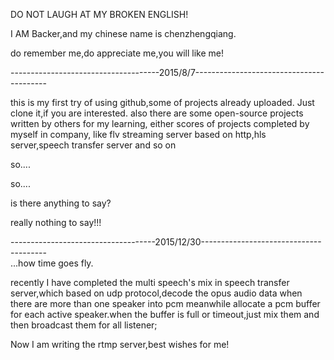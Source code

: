 DO NOT LAUGH AT MY BROKEN ENGLISH!

I AM Backer,and my chinese name is chenzhengqiang.

do remember me,do appreciate me,you will like me!


-------------------------------------2015/8/7-----------------------------------------

this is my first try of using github,some of projects already uploaded.
Just clone it,if you are interested.
also there are some open-source projects written by others for my learning,
either scores of projects completed by myself in company,
like flv streaming server based on http,hls server,speech transfer server and so on

so....

so....

is there anything to say?

really nothing to say!!!


------------------------------------2015/12/30---------------------------------------                                              
...how time goes fly.

recently I have completed the multi speech's mix in speech transfer server,which based on udp protocol,decode the opus audio data when there are more than one speaker into pcm meanwhile allocate a pcm buffer for each active speaker.when the buffer is full or timeout,just mix them and then broadcast them for all listener; 

Now I am writing the rtmp server,best wishes for me!
